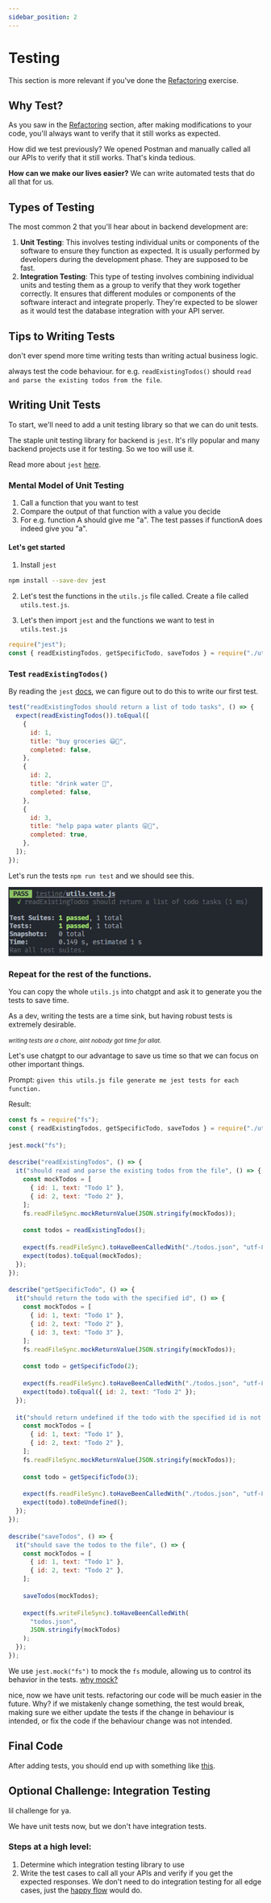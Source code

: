 ```yaml
---
sidebar_position: 2
---
```


# Testing

This section is more relevant if you've done the [Refactoring](./refactoring.md) exercise.

## Why Test?

As you saw in the [Refactoring](./refactoring.md) section, after making modifications to your code, you'll always want to verify that it
still works as expected.

How did we test previously? We opened Postman and manually called all our APIs to verify that it still works. That's kinda tedious.

**How can we make our lives easier?** We can write automated tests that do all that for us.

## Types of Testing

The most common 2 that you'll hear about in backend development are:

1. **Unit Testing**: This involves testing individual units or components of the software to ensure they function as expected. It is usually performed by developers during the development phase. They are supposed to be fast.
2. **Integration Testing**: This type of testing involves combining individual units and testing them as a group to verify that they work together correctly. It ensures that different modules or components of the software interact and integrate properly. They're expected to be slower as it would test the database integration with your API server.

## Tips to Writing Tests

don't ever spend more time writing tests than writing actual business logic.

always test the code behaviour. for e.g. `readExistingTodos()` should `read and parse the existing todos from the file`.

## Writing Unit Tests

To start, we'll need to add a unit testing library so that we can do unit tests.

The staple unit testing library for backend is `jest`. It's rlly popular and many backend projects use it for testing. So we too will use it.

Read more about `jest` [here](https://jestjs.io/docs/getting-started).

### Mental Model of Unit Testing

1. Call a function that you want to test
2. Compare the output of that function with a value you decide
3. For e.g. function A should give me "a". The test passes if functionA does indeed give you "a".

#### Let's get started

1. Install `jest`

```bash
npm install --save-dev jest
```

2. Let's test the functions in the `utils.js` file called. Create a file called `utils.test.js`.

3. Let's then import `jest` and the functions we want to test in `utils.test.js`

```javascript
require("jest");
const { readExistingTodos, getSpecificTodo, saveTodos } = require("./utils");
```

### Test `readExistingTodos()`

By reading the `jest` [docs](https://jestjs.io/docs/getting-started), we can figure out to do this to write our first test.

```javascript
test("readExistingTodos should return a list of todo tasks", () => {
  expect(readExistingTodos()).toEqual([
    {
      id: 1,
      title: "buy groceries 😃🍎",
      completed: false,
    },
    {
      id: 2,
      title: "drink water 🥤",
      completed: false,
    },
    {
      id: 3,
      title: "help papa water plants 😛🥦",
      completed: true,
    },
  ]);
});
```

Let's run the tests `npm run test` and we should see this.

![test results](images/testing/test-results.png)

### Repeat for the rest of the functions.

You can copy the whole `utils.js` into chatgpt and ask it to generate you the tests to save time.

As a dev, writing the tests are a time sink, but having robust tests is extremely desirable.

<small>_writing tests are a chore, aint nobody got time for allat._</small>

Let's use chatgpt to our advantage to save us time so that we can focus on other important things.

Prompt: `given this utils.js file generate me jest tests for each function.`

Result:

```javascript
const fs = require("fs");
const { readExistingTodos, getSpecificTodo, saveTodos } = require("./utils");

jest.mock("fs");

describe("readExistingTodos", () => {
  it("should read and parse the existing todos from the file", () => {
    const mockTodos = [
      { id: 1, text: "Todo 1" },
      { id: 2, text: "Todo 2" },
    ];
    fs.readFileSync.mockReturnValue(JSON.stringify(mockTodos));

    const todos = readExistingTodos();

    expect(fs.readFileSync).toHaveBeenCalledWith("./todos.json", "utf-8");
    expect(todos).toEqual(mockTodos);
  });
});

describe("getSpecificTodo", () => {
  it("should return the todo with the specified id", () => {
    const mockTodos = [
      { id: 1, text: "Todo 1" },
      { id: 2, text: "Todo 2" },
      { id: 3, text: "Todo 3" },
    ];
    fs.readFileSync.mockReturnValue(JSON.stringify(mockTodos));

    const todo = getSpecificTodo(2);

    expect(fs.readFileSync).toHaveBeenCalledWith("./todos.json", "utf-8");
    expect(todo).toEqual({ id: 2, text: "Todo 2" });
  });

  it("should return undefined if the todo with the specified id is not found", () => {
    const mockTodos = [
      { id: 1, text: "Todo 1" },
      { id: 2, text: "Todo 2" },
    ];
    fs.readFileSync.mockReturnValue(JSON.stringify(mockTodos));

    const todo = getSpecificTodo(3);

    expect(fs.readFileSync).toHaveBeenCalledWith("./todos.json", "utf-8");
    expect(todo).toBeUndefined();
  });
});

describe("saveTodos", () => {
  it("should save the todos to the file", () => {
    const mockTodos = [
      { id: 1, text: "Todo 1" },
      { id: 2, text: "Todo 2" },
    ];

    saveTodos(mockTodos);

    expect(fs.writeFileSync).toHaveBeenCalledWith(
      "todos.json",
      JSON.stringify(mockTodos)
    );
  });
});
```

We use `jest.mock("fs")` to mock the `fs` module, allowing us to control its behavior in the tests. [why mock?](https://www.codium.ai/blog/mock-testing/)

nice, now we have unit tests. refactoring our code will be much easier in the future. Why? if we mistakenly change something, the test would break, making sure we either update the tests if the change in behaviour is intended, or fix the code if the behaviour change was not intended.

## Final Code

After adding tests, you should end up with something like [this](https://github.com/seanjin97/geekout-2024/tree/master/backend/advanced/testing).

## Optional Challenge: Integration Testing

lil challenge for ya.

We have unit tests now, but we don't have integration tests.

### Steps at a high level:

1. Determine which integration testing library to use
2. Write the test cases to call all your APIs and verify if you get the expected responses. We don't need to do integration testing for all edge cases, just the [happy flow](https://userpilot.com/blog/happy-path/) would do.
